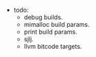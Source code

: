 
- todo:
    - debug builds.
    - mimalloc build params.
    - print build params.
    - sjlj.
    - llvm bitcode targets.

